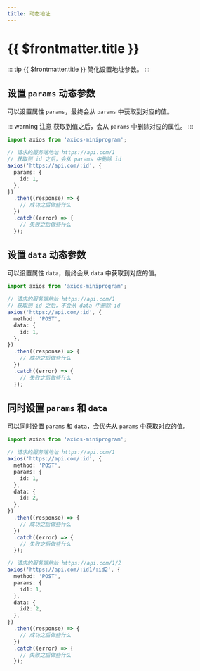 ```yaml
---
title: 动态地址
---
```


# {{ $frontmatter.title }}

::: tip {{ $frontmatter.title }}
简化设置地址参数。
:::

## 设置 `params` 动态参数

可以设置属性 `params`，最终会从 `params` 中获取到对应的值。

::: warning 注意
获取到值之后，会从 `params` 中删除对应的属性。
:::

```ts
import axios from 'axios-miniprogram';

// 请求的服务端地址 https://api.com/1
// 获取到 id 之后，会从 params 中删除 id
axios('https://api.com/:id', {
  params: {
    id: 1,
  },
})
  .then((response) => {
    // 成功之后做些什么
  })
  .catch((error) => {
    // 失败之后做些什么
  });
```

## 设置 `data` 动态参数

可以设置属性 `data`，最终会从 `data` 中获取到对应的值。

```ts
import axios from 'axios-miniprogram';

// 请求的服务端地址 https://api.com/1
// 获取到 id 之后，不会从 data 中删除 id
axios('https://api.com/:id', {
  method: 'POST',
  data: {
    id: 1,
  },
})
  .then((response) => {
    // 成功之后做些什么
  })
  .catch((error) => {
    // 失败之后做些什么
  });
```

## 同时设置 `params` 和 `data`

可以同时设置 `params` 和 `data`，会优先从 `params` 中获取对应的值。

```ts
import axios from 'axios-miniprogram';

// 请求的服务端地址 https://api.com/1
axios('https://api.com/:id', {
  method: 'POST',
  params: {
    id: 1,
  },
  data: {
    id: 2,
  },
})
  .then((response) => {
    // 成功之后做些什么
  })
  .catch((error) => {
    // 失败之后做些什么
  });

// 请求的服务端地址 https://api.com/1/2
axios('https://api.com/:id1/:id2', {
  method: 'POST',
  params: {
    id1: 1,
  },
  data: {
    id2: 2,
  },
})
  .then((response) => {
    // 成功之后做些什么
  })
  .catch((error) => {
    // 失败之后做些什么
  });
```
